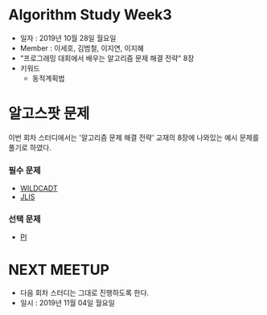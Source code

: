 # Algorithm Study Week3
- 일자 : 2019년 10월 28일 월요일
- Member : 이세호, 김범철, 이지연, 이지혜
- "프로그래밍 대회에서 배우는 알고리즘 문제 해결 전략" 8장
- 키워드
    - 동적계획법


# 알고스팟 문제
이번 회차 스터디에서는 '알고리즘 문제 해결 전략' 교재의 8장에 나와있는 예시 문제를 풀기로 하였다.

### 필수 문제
- [WILDCADT](https://algospot.com/judge/problem/read/WILDCARD)
- [JLIS](https://algospot.com/judge/problem/read/JLIS)

### 선택 문제
- [PI](https://algospot.com/judge/problem/read/PI)


# NEXT MEETUP
- 다음 회차 스터디는 그대로 진행하도록 한다.
- 일시 : 2019년 11월 04일 월요일
